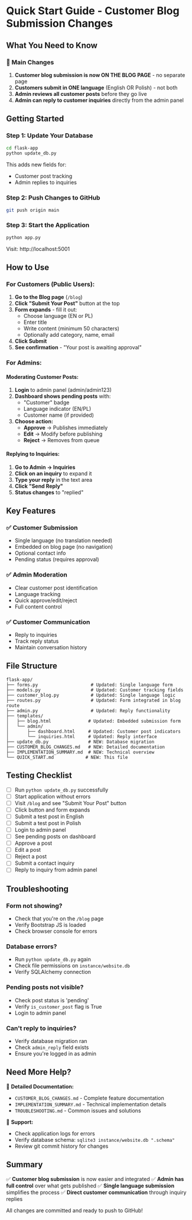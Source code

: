 # Quick Start Guide - Customer Blog Submission Changes

## What You Need to Know

### 🎯 Main Changes
1. **Customer blog submission is now ON THE BLOG PAGE** - no separate page
2. **Customers submit in ONE language** (English OR Polish) - not both
3. **Admin reviews all customer posts** before they go live
4. **Admin can reply to customer inquiries** directly from the admin panel

## Getting Started

### Step 1: Update Your Database
```bash
cd flask-app
python update_db.py
```

This adds new fields for:
- Customer post tracking
- Admin replies to inquiries

### Step 2: Push Changes to GitHub
```bash
git push origin main
```

### Step 3: Start the Application
```bash
python app.py
```

Visit: http://localhost:5001

## How to Use

### For Customers (Public Users):

1. **Go to the Blog page** (`/blog`)
2. **Click "Submit Your Post"** button at the top
3. **Form expands** - fill it out:
   - Choose language (EN or PL)
   - Enter title
   - Write content (minimum 50 characters)
   - Optionally add category, name, email
4. **Click Submit**
5. **See confirmation** - "Your post is awaiting approval"

### For Admins:

#### Moderating Customer Posts:
1. **Login** to admin panel (admin/admin123)
2. **Dashboard shows pending posts** with:
   - "Customer" badge
   - Language indicator (EN/PL)
   - Customer name (if provided)
3. **Choose action:**
   - **Approve** → Publishes immediately
   - **Edit** → Modify before publishing
   - **Reject** → Removes from queue

#### Replying to Inquiries:
1. **Go to Admin → Inquiries**
2. **Click on an inquiry** to expand it
3. **Type your reply** in the text area
4. **Click "Send Reply"**
5. **Status changes** to "replied"

## Key Features

### ✅ Customer Submission
- Single language (no translation needed)
- Embedded on blog page (no navigation)
- Optional contact info
- Pending status (requires approval)

### ✅ Admin Moderation
- Clear customer post identification
- Language tracking
- Quick approve/edit/reject
- Full content control

### ✅ Customer Communication
- Reply to inquiries
- Track reply status
- Maintain conversation history

## File Structure

```
flask-app/
├── forms.py                    # Updated: Single language form
├── models.py                   # Updated: Customer tracking fields
├── customer_blog.py            # Updated: Single language logic
├── routes.py                   # Updated: Form integrated in blog route
├── admin.py                    # Updated: Reply functionality
├── templates/
│   ├── blog.html              # Updated: Embedded submission form
│   └── admin/
│       ├── dashboard.html     # Updated: Customer post indicators
│       └── inquiries.html     # Updated: Reply interface
├── update_db.py               # NEW: Database migration
├── CUSTOMER_BLOG_CHANGES.md   # NEW: Detailed documentation
├── IMPLEMENTATION_SUMMARY.md  # NEW: Technical overview
└── QUICK_START.md            # NEW: This file
```

## Testing Checklist

- [ ] Run `python update_db.py` successfully
- [ ] Start application without errors
- [ ] Visit `/blog` and see "Submit Your Post" button
- [ ] Click button and form expands
- [ ] Submit a test post in English
- [ ] Submit a test post in Polish
- [ ] Login to admin panel
- [ ] See pending posts on dashboard
- [ ] Approve a post
- [ ] Edit a post
- [ ] Reject a post
- [ ] Submit a contact inquiry
- [ ] Reply to inquiry from admin panel

## Troubleshooting

### Form not showing?
- Check that you're on the `/blog` page
- Verify Bootstrap JS is loaded
- Check browser console for errors

### Database errors?
- Run `python update_db.py` again
- Check file permissions on `instance/website.db`
- Verify SQLAlchemy connection

### Pending posts not visible?
- Check post status is 'pending'
- Verify `is_customer_post` flag is True
- Login to admin panel

### Can't reply to inquiries?
- Verify database migration ran
- Check `admin_reply` field exists
- Ensure you're logged in as admin

## Need More Help?

📖 **Detailed Documentation:**
- `CUSTOMER_BLOG_CHANGES.md` - Complete feature documentation
- `IMPLEMENTATION_SUMMARY.md` - Technical implementation details
- `TROUBLESHOOTING.md` - Common issues and solutions

🔧 **Support:**
- Check application logs for errors
- Verify database schema: `sqlite3 instance/website.db ".schema"`
- Review git commit history for changes

## Summary

✅ **Customer blog submission** is now easier and integrated
✅ **Admin has full control** over what gets published
✅ **Single language submission** simplifies the process
✅ **Direct customer communication** through inquiry replies

All changes are committed and ready to push to GitHub!